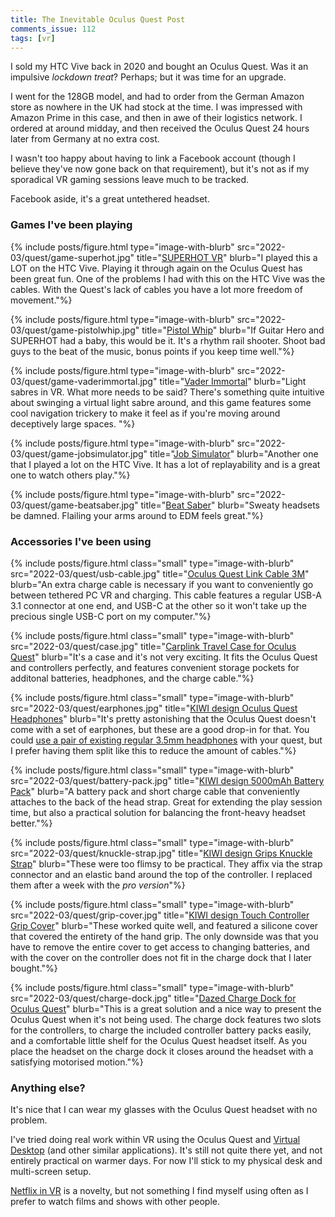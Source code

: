 ```yaml
---
title: The Inevitable Oculus Quest Post
comments_issue: 112
tags: [vr]
---
```


I sold my HTC Vive back in 2020 and bought an Oculus Quest. Was it an impulsive _lockdown treat_? Perhaps; but it was time for an upgrade.

I went for the 128GB model, and had to order from the German Amazon store as nowhere in the UK had stock at the time. I was impressed with Amazon Prime in this case, and then in awe of their logistics network. I ordered at around midday, and then received the Oculus Quest 24 hours later from Germany at no extra cost.
<!-- more -->
I wasn't too happy about having to link a Facebook account (though I believe they've now gone back on that requirement), but it's not as if my sporadical VR gaming sessions leave much to be tracked.

Facebook aside, it's a great untethered headset.

### Games I've been playing

{% include posts/figure.html type="image-with-blurb" src="2022-03/quest/game-superhot.jpg" title="[SUPERHOT VR](https://www.oculus.com/experiences/quest/1921533091289407)" blurb="I played this a LOT on the HTC Vive. Playing it through again on the Oculus Quest has been great fun. One of the problems I had with this on the HTC Vive was the cables. With the Quest's lack of cables you have a lot more freedom of movement."%}

{% include posts/figure.html type="image-with-blurb" src="2022-03/quest/game-pistolwhip.jpg" title="[Pistol Whip](https://www.oculus.com/experiences/quest/2104963472963790)" blurb="If Guitar Hero and SUPERHOT had a baby, this would be it. It's a rhythm rail shooter. Shoot bad guys to the beat of the music, bonus points if you keep time well."%}

{% include posts/figure.html type="image-with-blurb" src="2022-03/quest/game-vaderimmortal.jpg" title="[Vader Immortal](https://www.oculus.com/experiences/quest/464321471738039/)" blurb="Light sabres in VR. What more needs to be said? There's something quite intuitive about swinging a virtual light sabre around, and this game features some cool navigation trickery to make it feel as if you're moving around deceptively large spaces. "%}

{% include posts/figure.html type="image-with-blurb" src="2022-03/quest/game-jobsimulator.jpg" title="[Job Simulator](https://www.oculus.com/experiences/quest/3235570703151406)" blurb="Another one that I played a lot on the HTC Vive. It has a lot of replayability and is a great one to watch others play."%}

{% include posts/figure.html type="image-with-blurb" src="2022-03/quest/game-beatsaber.jpg" title="[Beat Saber](https://www.oculus.com/experiences/quest/2448060205267927)" blurb="Sweaty headsets be damned. Flailing your arms around to EDM feels great."%}

### Accessories I've been using

{% include posts/figure.html class="small" type="image-with-blurb" src="2022-03/quest/usb-cable.jpg" title="[Oculus Quest Link Cable 3M](https://smile.amazon.co.uk/gp/product/B088BTHDFJ/ref=ppx_yo_dt_b_search_asin_title?ie=UTF8&psc=1)" blurb="An extra charge cable is necessary if you want to conveniently go between tethered PC VR and charging. This cable features a regular USB-A 3.1 connector at one end, and USB-C at the other so it won't take up the precious single USB-C port on my computer."%}

{% include posts/figure.html class="small" type="image-with-blurb" src="2022-03/quest/case.jpg" title="[Carplink Travel Case for Oculus Quest](https://smile.amazon.co.uk/gp/product/B07SRS93XZ/ref=ppx_yo_dt_b_search_asin_title?ie=UTF8&psc=1)" blurb="It's a case and it's not very exciting. It fits the Oculus Quest and controllers perfectly, and features convenient storage pockets for additonal batteries, headphones, and the charge cable."%}

{% include posts/figure.html class="small" type="image-with-blurb" src="2022-03/quest/earphones.jpg" title="[KIWI design Oculus Quest Headphones](https://smile.amazon.co.uk/gp/product/B081V8C3B3/ref=ppx_yo_dt_b_search_asin_title?ie=UTF8&psc=1)" blurb="It's pretty astonishing that the Oculus Quest doesn't come with a set of earphones, but these are a good drop-in for that. You could [use a pair of existing regular 3.5mm headphones](https://support.oculus.com/articles/headsets-and-accessories/using-your-headset/using-headphones) with your quest, but I prefer having them split like this to reduce the amount of cables."%}

{% include posts/figure.html class="small" type="image-with-blurb" src="2022-03/quest/battery-pack.jpg" title="[KIWI design 5000mAh Battery Pack](https://smile.amazon.co.uk/gp/product/B08628GZGH/ref=ppx_yo_dt_b_search_asin_title?ie=UTF8&psc=1)" blurb="A battery pack and short charge cable that conveniently attaches to the back of the head strap. Great for extending the play session time, but also a practical solution for balancing the front-heavy headset better."%}

{% include posts/figure.html class="small" type="image-with-blurb" src="2022-03/quest/knuckle-strap.jpg" title="[KIWI design Grips Knuckle Strap](https://smile.amazon.co.uk/gp/product/B07XXZWKLG/ref=ppx_yo_dt_b_search_asin_title?ie=UTF8&psc=1)" blurb="These were too flimsy to be practical. They affix via the strap connector and an elastic band around the top of the controller. I replaced them after a week with the _pro version_"%}

{% include posts/figure.html class="small" type="image-with-blurb" src="2022-03/quest/grip-cover.jpg" title="[KIWI design Touch Controller Grip Cover](https://smile.amazon.co.uk/gp/product/B08C3295GR/ref=ppx_yo_dt_b_search_asin_title?ie=UTF8&psc=1)" blurb="These worked quite well, and featured a silicone cover that covered the entirety of the hand grip. The only downside was that you have to remove the entire cover to get access to changing batteries, and with the cover on the controller does not fit in the charge dock that I later bought."%}

{% include posts/figure.html class="small" type="image-with-blurb" src="2022-03/quest/charge-dock.jpg" title="[Dazed Charge Dock for Oculus Quest](https://smile.amazon.co.uk/gp/product/B07XB7D6ZD/ref=ppx_yo_dt_b_search_asin_title?ie=UTF8&psc=1)" blurb="This is a great solution and a nice way to present the Oculus Quest when it's not being used. The charge dock features two slots for the controllers, to charge the included controller battery packs easily, and a comfortable little shelf for the Oculus Quest headset itself. As you place the headset on the charge dock it closes around the headset with a satisfying motorised motion."%}

### Anything else?

It's nice that I can wear my glasses with the Oculus Quest headset with no problem.

I've tried doing real work within VR using the Oculus Quest and [Virtual Desktop](https://www.oculus.com/experiences/quest/2017050365004772) (and other similar applications). It's still not quite there yet, and not entirely practical on warmer days. For now I'll stick to my physical desk and multi-screen setup.

[Netflix in VR](https://www.oculus.com/experiences/quest/2184912004923042) is a novelty, but not something I find myself using often as I prefer to watch films and shows with other people.
